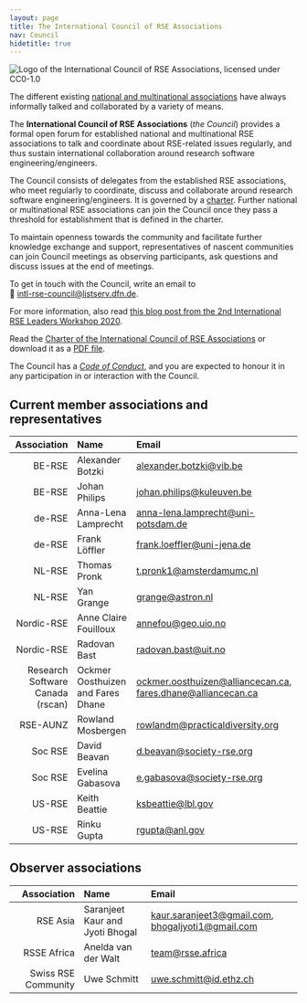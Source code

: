 ```yaml
---
layout: page
title: The International Council of RSE Associations
nav: Council
hidetitle: true
---
```


![Logo of the International Council of RSE Associations, licensed under CC0-1.0](./img/council-logo.png)

The different existing [national and multinational associations](./assoc.md)
have always informally talked and collaborated by a variety of means.

The **International Council of RSE Associations** (*the Council*) provides a
formal open forum for established national and multinational RSE associations
to talk and coordinate about RSE-related issues regularly, and thus sustain international collaboration around research software engineering/engineers.

The Council consists of delegates from the established RSE associations, who
meet regularly to coordinate, discuss and collaborate around research software engineering/engineers. It is governed by a
[charter](council/charter.html). Further national or multinational RSE
associations can join the Council once they pass a threshold for establishment
that is defined in the charter.

To maintain openness towards the community and facilitate further knowledge
exchange and support, representatives of nascent communities can join Council
meetings as observing participants, ask questions and discuss issues at the
end of meetings.

To get in touch with the Council, write an email to  
📧 [intl-rse-council@listserv.dfn.de](mailto:intl-rse-council@listserv.dfn.de).

For more information, also read
[this blog post from the 2nd International RSE Leaders Workshop 2020](https://researchsoftware.org/2021/01/27/introducing-the-international-council-of-RSE-associations.html).

Read the [Charter of the International Council of RSE Associations](council/charter.html) or download it as a [PDF file](International-Council-of-RSE-Associations_Charter.pdf).

The Council has a [*Code of Conduct*](./council/code-of-conduct.md), and you are expected to honour it in any participation in or interaction with the Council.
  
## Current member associations and representatives

| Association | Name | Email |
| -----------: | :--------------| :--------------|
| BE-RSE  | Alexander Botzki | <alexander.botzki@vib.be> |
| BE-RSE  | Johan Philips | <johan.philips@kuleuven.be> |
| de-RSE  | Anna-Lena Lamprecht| <anna-lena.lamprecht@uni-potsdam.de> |
| de-RSE  | Frank Löffler | <frank.loeffler@uni-jena.de> |
| NL-RSE  | Thomas Pronk | <t.pronk1@amsterdamumc.nl> |
| NL-RSE  | Yan Grange | <grange@astron.nl> |
| Nordic-RSE  | Anne Claire Fouilloux | <annefou@geo.uio.no> |
| Nordic-RSE  | Radovan Bast | <radovan.bast@uit.no> |
| Research Software Canada (rscan) | Ockmer Oosthuizen and Fares Dhane | <ockmer.oosthuizen@alliancecan.ca>, <fares.dhane@alliancecan.ca> |
| RSE-AUNZ    | Rowland Mosbergen | <rowlandm@practicaldiversity.org> |
| Soc RSE | David Beavan | <d.beavan@society-rse.org> |
| Soc RSE | Evelina Gabasova | <e.gabasova@society-rse.org> |
| US-RSE  | Keith Beattie | <ksbeattie@lbl.gov> |
| US-RSE  | Rinku Gupta | <rgupta@anl.gov> |

## Observer associations

| Association | Name | Email |
| -----------: | :--------------| :--------------|
| RSE Asia | Saranjeet Kaur and Jyoti Bhogal | <kaur.saranjeet3@gmail.com>, <bhogaljyoti1@gmail.com> |
| RSSE Africa | Anelda van der Walt | <team@rsse.africa> |
| Swiss RSE Community | Uwe Schmitt | <uwe.schmitt@id.ethz.ch> |

